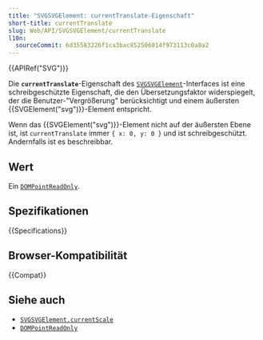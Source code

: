 ```yaml
---
title: "SVGSVGElement: currentTranslate-Eigenschaft"
short-title: currentTranslate
slug: Web/API/SVGSVGElement/currentTranslate
l10n:
  sourceCommit: 6d35583226f1ca3bac852506014f973113c0a8a2
---
```


{{APIRef("SVG")}}

Die **`currentTranslate`**-Eigenschaft des [`SVGSVGElement`](/de/docs/Web/API/SVGSVGElement)-Interfaces ist eine schreibgeschützte Eigenschaft, die den Übersetzungsfaktor widerspiegelt, der die Benutzer-"Vergrößerung" berücksichtigt und einem äußersten {{SVGElement("svg")}}-Element entspricht.

Wenn das {{SVGElement("svg")}}-Element nicht auf der äußersten Ebene ist, ist `currentTranslate` immer `{ x: 0, y: 0 }` und ist schreibgeschützt. Andernfalls ist es beschreibbar.

## Wert

Ein [`DOMPointReadOnly`](/de/docs/Web/API/DOMPointReadOnly).

## Spezifikationen

{{Specifications}}

## Browser-Kompatibilität

{{Compat}}

## Siehe auch

- [`SVGSVGElement.currentScale`](/de/docs/Web/API/SVGSVGElement/currentScale)
- [`DOMPointReadOnly`](/de/docs/Web/API/DOMPointReadOnly)
